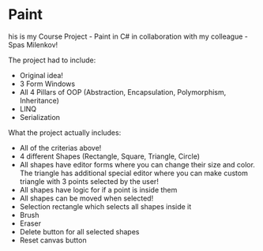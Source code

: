 # Paint
his is my Course Project - Paint in C# in collaboration with my colleague - Spas Milenkov!

The project had to include:
- Original idea!
- 3 Form Windows
- All 4 Pillars of OOP (Abstraction, Encapsulation, Polymorphism, Inheritance)
- LINQ
- Serialization

What the project actually includes:
- All of the criterias above!
- 4 different Shapes (Rectangle, Square, Triangle, Circle)
- All shapes have editor forms where you can change their size and color. The triangle has additional special editor where you can make custom triangle with 3 points selected by the user!
- All shapes have logic for if a point is inside them
- All shapes can be moved when selected!
- Selection rectangle which selects all shapes inside it
- Brush
- Eraser
- Delete button for all selected shapes
- Reset canvas button
